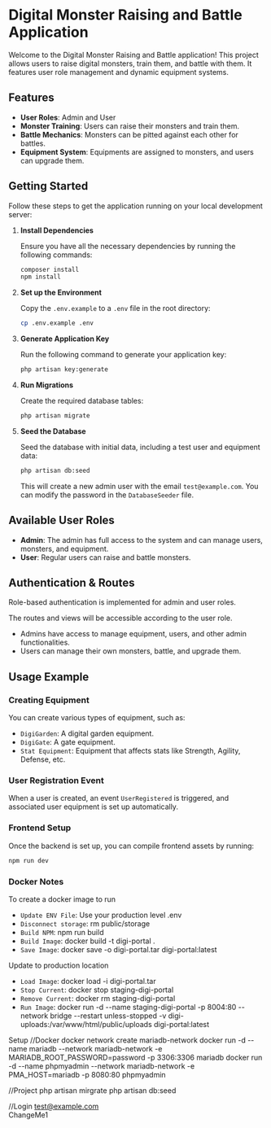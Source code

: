 # Digital Monster Raising and Battle Application

Welcome to the Digital Monster Raising and Battle application! This project allows users to raise digital monsters, train them, and battle with them. It features user role management and dynamic equipment systems.

## Features

-   **User Roles**: Admin and User
-   **Monster Training**: Users can raise their monsters and train them.
-   **Battle Mechanics**: Monsters can be pitted against each other for battles.
-   **Equipment System**: Equipments are assigned to monsters, and users can upgrade them.

## Getting Started

Follow these steps to get the application running on your local development server:

1.  **Install Dependencies**

    Ensure you have all the necessary dependencies by running the following commands:

    ```bash
    composer install
    npm install
    ```

2.  **Set up the Environment**

    Copy the `.env.example` to a `.env` file in the root directory:

    ```bash
    cp .env.example .env
    ```

3.  **Generate Application Key**

    Run the following command to generate your application key:

    ```bash
    php artisan key:generate
    ```

4.  **Run Migrations**

    Create the required database tables:

    ```bash
    php artisan migrate
    ```

5.  **Seed the Database**

    Seed the database with initial data, including a test user and equipment data:

    ```bash
    php artisan db:seed
    ```

    This will create a new admin user with the email `test@example.com`. You can modify the password in the `DatabaseSeeder` file.

## Available User Roles

-   **Admin**: The admin has full access to the system and can manage users, monsters, and equipment.
-   **User**: Regular users can raise and battle monsters.

## Authentication & Routes

Role-based authentication is implemented for admin and user roles.

The routes and views will be accessible according to the user role.

-   Admins have access to manage equipment, users, and other admin functionalities.
-   Users can manage their own monsters, battle, and upgrade them.

## Usage Example

### Creating Equipment

You can create various types of equipment, such as:

-   `DigiGarden`: A digital garden equipment.
-   `DigiGate`: A gate equipment.
-   `Stat Equipment`: Equipment that affects stats like Strength, Agility, Defense, etc.

### User Registration Event

When a user is created, an event `UserRegistered` is triggered, and associated user equipment is set up automatically.

### Frontend Setup

Once the backend is set up, you can compile frontend assets by running:

```bash
npm run dev
```

### Docker Notes

To create a docker image to run

-   `Update ENV File`: Use your production level .env
-   `Disconnect storage`: rm public/storage
-   `Build NPM`: npm run build
-   `Build Image`: docker build -t digi-portal .
-   `Save Image`: docker save -o digi-portal.tar digi-portal:latest

Update to production location

-   `Load Image`: docker load -i digi-portal.tar
-   `Stop Current`: docker stop staging-digi-portal
-   `Remove Current`: docker rm staging-digi-portal
-   `Run Image`: docker run -d --name staging-digi-portal -p 8004:80 --network bridge --restart unless-stopped -v digi-uploads:/var/www/html/public/uploads digi-portal:latest


Setup 
//Docker
docker network create mariadb-network
docker run -d --name mariadb --network mariadb-network -e MARIADB_ROOT_PASSWORD=password -p 3306:3306 mariadb
docker run -d --name phpmyadmin --network mariadb-network -e PMA_HOST=mariadb -p 8080:80 phpmyadmin

//Project
php artisan mirgrate
php artisan db:seed

//Login
test@example.com	
ChangeMe1